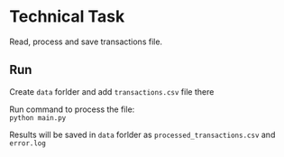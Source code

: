 # Technical Task
 Read, process and save transactions file.

## Run  
Create `data` forlder and add `transactions.csv` file there  

Run command to process the file:  
`python main.py`

Results will be saved in `data` forlder as `processed_transactions.csv` and `error.log`

